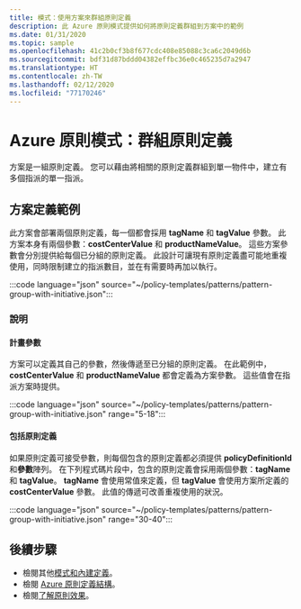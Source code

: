 ```yaml
---
title: 模式：使用方案來群組原則定義
description: 此 Azure 原則模式提供如何將原則定義群組到方案中的範例
ms.date: 01/31/2020
ms.topic: sample
ms.openlocfilehash: 41c2b0cf3b8f677cdc408e85088c3ca6c2049d6b
ms.sourcegitcommit: bdf31d87bddd04382effbc36e0c465235d7a2947
ms.translationtype: HT
ms.contentlocale: zh-TW
ms.lasthandoff: 02/12/2020
ms.locfileid: "77170246"
---
```

# <a name="azure-policy-pattern-group-policy-definitions"></a>Azure 原則模式：群組原則定義

方案是一組原則定義。 您可以藉由將相關的原則定義群組到單一物件中，建立有多個指派的單一指派。

## <a name="sample-initiative-definition"></a>方案定義範例

此方案會部署兩個原則定義，每一個都會採用 **tagName** 和 **tagValue** 參數。 此方案本身有兩個參數：**costCenterValue** 和 **productNameValue**。
這些方案參數會分別提供給每個已分組的原則定義。 此設計可讓現有原則定義盡可能地重複使用，同時限制建立的指派數目，並在有需要時再加以執行。

:::code language="json" source="~/policy-templates/patterns/pattern-group-with-initiative.json":::

### <a name="explanation"></a>說明

#### <a name="initiative-parameters"></a>計畫參數

方案可以定義其自己的參數，然後傳遞至已分組的原則定義。
在此範例中，**costCenterValue** 和 **productNameValue** 都會定義為方案參數。 這些值會在指派方案時提供。

:::code language="json" source="~/policy-templates/patterns/pattern-group-with-initiative.json" range="5-18":::

#### <a name="includes-policy-definitions"></a>包括原則定義

如果原則定義可接受參數，則每個包含的原則定義都必須提供 **policyDefinitionId** 和**參數**陣列。 在下列程式碼片段中，包含的原則定義會採用兩個參數：**tagName** 和 **tagValue**。 **tagName** 會使用常值來定義，但 **tagValue** 會使用方案所定義的 **costCenterValue** 參數。 此值的傳遞可改善重複使用的狀況。

:::code language="json" source="~/policy-templates/patterns/pattern-group-with-initiative.json" range="30-40":::

## <a name="next-steps"></a>後續步驟

- 檢閱其他[模式和內建定義](./index.md)。
- 檢閱 [Azure 原則定義結構](../concepts/definition-structure.md)。
- 檢閱[了解原則效果](../concepts/effects.md)。